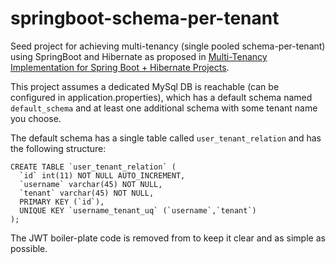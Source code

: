 # springboot-schema-per-tenant
Seed project for achieving multi-tenancy (single pooled schema-per-tenant) using SpringBoot and Hibernate as proposed in [Multi-Tenancy Implementation for Spring Boot + Hibernate Projects](https://dzone.com/articles/spring-boot-hibernate-multitenancy-implementation). 

This project assumes a dedicated MySql DB is reachable (can be configured in application.properties), which has a default schema named `default_schema` and at least one additional schema with some tenant name you choose.

The default schema has a single table called `user_tenant_relation` and has the following structure:

```
CREATE TABLE `user_tenant_relation` (
  `id` int(11) NOT NULL AUTO_INCREMENT,
  `username` varchar(45) NOT NULL,
  `tenant` varchar(45) NOT NULL,
  PRIMARY KEY (`id`),
  UNIQUE KEY `username_tenаnt_uq` (`username`,`tenant`)
);
```

The JWT boiler-plate code is removed from to keep it clear and as simple as possible.
